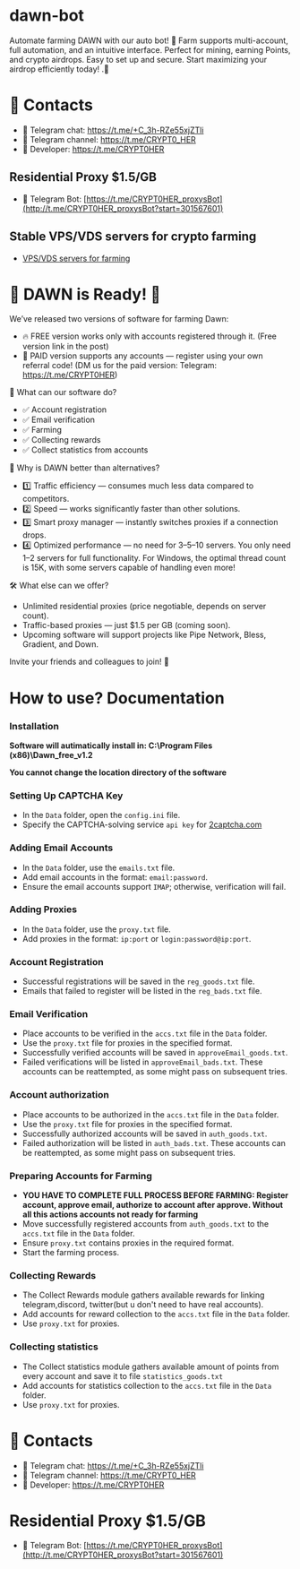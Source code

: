 # dawn-bot

Automate farming DAWN with our auto bot! 🚀 Farm supports multi-account, full automation, and an intuitive interface. Perfect for mining, earning Points, and crypto airdrops. Easy to set up and secure. Start maximizing your airdrop efficiently today! .🌱

# 🔗 Contacts
- 📩 Telegram chat: https://t.me/+C_3h-RZe55xjZTli
- 📩 Telegram channel: https://t.me/CRYPT0_HER
- 📩 Developer: https://t.me/CRYPT0HER

## Residential Proxy $1.5/GB
- 📩 Telegram Bot: [https://t.me/CRYPT0HER_proxysBot](http://t.me/CRYPT0HER_proxysBot?start=301567601)

## Stable VPS/VDS servers for crypto farming
- [VPS/VDS servers for farming](https://powervps.net/?from=77161)

# 🎉 DAWN is Ready! 🎉

We’ve released two versions of software for farming Dawn:


- 🔥 FREE version works only with accounts registered through it. (Free version link in the post)
- 💎 PAID version supports any accounts — register using your own referral code! (DM us for the paid version: Telegram: https://t.me/CRYPT0HER)

🚀 What can our software do?

- ✅ Account registration
- ✅ Email verification
- ✅ Farming
- ✅ Collecting rewards
- ✅ Collect statistics from accounts


💪 Why is DAWN better than alternatives?
- 1️⃣ Traffic efficiency — consumes much less data compared to competitors.
- 2️⃣ Speed — works significantly faster than other solutions.
- 3️⃣ Smart proxy manager — instantly switches proxies if a connection drops.
- 4️⃣ Optimized performance — no need for 3–5–10 servers. You only need 1–2 servers for full functionality. For Windows, the optimal thread count is 15K, with some servers capable of handling even more!

🛠 What else can we offer?
- Unlimited residential proxies (price negotiable, depends on server count).
- Traffic-based proxies — just $1.5 per GB (coming soon).
- Upcoming software will support projects like Pipe Network, Bless, Gradient, and Down.

Invite your friends and colleagues to join! 🚀

# How to use? Documentation

### Installation

**Software will autimatically install in: C:\Program Files (x86)\Dawn_free_v1.2**

**You cannot change the location directory of the software**

### Setting Up CAPTCHA Key
- In the `Data` folder, open the `config.ini` file.
- Specify the CAPTCHA-solving service `api key` for [2captcha.com](https://2captcha.com/?from=24925001)
### Adding Email Accounts
- In the `Data` folder, use the `emails.txt` file.
- Add email accounts in the format: `email:password`.
- Ensure the email accounts support `IMAP`; otherwise, verification will fail.
### Adding Proxies
- In the `Data` folder, use the `proxy.txt` file.
- Add proxies in the format: `ip:port` or `login:password@ip:port`.
### Account Registration
- Successful registrations will be saved in the `reg_goods.txt` file.
- Emails that failed to register will be listed in the `reg_bads.txt` file.
### Email Verification
- Place accounts to be verified in the `accs.txt` file in the `Data` folder.
- Use the `proxy.txt` file for proxies in the specified format.
- Successfully verified accounts will be saved in `approveEmail_goods.txt`.
- Failed verifications will be listed in `approveEmail_bads.txt`. These accounts can be reattempted, as some might pass on subsequent tries.
### Account authorization
- Place accounts to be authorized in the `accs.txt` file in the `Data` folder.
- Use the `proxy.txt` file for proxies in the specified format.
- Successfully authorized accounts will be saved in `auth_goods.txt`.
- Failed authorization will be listed in `auth_bads.txt`. These accounts can be reattempted, as some might pass on subsequent tries.
### Preparing Accounts for Farming
- **YOU HAVE TO COMPLETE FULL PROCESS BEFORE FARMING: Register account, approve email, authorize to account after approve. Without all this actions accounts not ready for farming**
- Move successfully registered accounts from `auth_goods.txt` to the `accs.txt` file in the `Data` folder.
- Ensure `proxy.txt` contains proxies in the required format.
- Start the farming process.
### Collecting Rewards
- The Collect Rewards module gathers available rewards for linking telegram,discord, twitter(but u don't need to have real accounts).
- Add accounts for reward collection to the `accs.txt` file in the `Data` folder.
- Use `proxy.txt` for proxies.
### Collecting statistics
- The Collect statistics module gathers available amount of points from every account and save it to file `statistics_goods.txt`
- Add accounts for statistics collection to the `accs.txt` file in the `Data` folder.
- Use `proxy.txt` for proxies.

# 🔗 Contacts
- 📩 Telegram chat: https://t.me/+C_3h-RZe55xjZTli
- 📩 Telegram channel: https://t.me/CRYPT0_HER
- 📩 Developer: https://t.me/CRYPT0HER

# Residential Proxy $1.5/GB
- 📩 Telegram Bot: [https://t.me/CRYPT0HER_proxysBot](http://t.me/CRYPT0HER_proxysBot?start=301567601)
